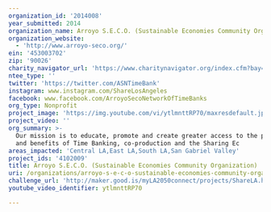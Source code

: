 ```yaml
---
organization_id: '2014008'
year_submitted: 2014
organization_name: Arroyo S.E.C.O. (Sustainable Economies Community Organization)
organization_website:
  - 'http://www.arroyo-seco.org/'
ein: '453003702'
zip: '90026'
charity_navigator_url: 'https://www.charitynavigator.org/index.cfm?bay=search.profile&ein=453003702'
ntee_type: ''
twitter: 'https://twitter.com/ASNTimeBank'
instagram: www.instagram.com/ShareLosAngeles
facebook: www.facebook.com/ArroyoSecoNetworkOfTimeBanks
org_type: Nonprofit
project_image: 'https://img.youtube.com/vi/ytlmnttRP70/maxresdefault.jpg'
project_video: ''
org_summary: >-
  Our mission is to educate, promote and create greater access to the practices
  and benefits of Time Banking, co-production and the Sharing Ec
areas_impacted: 'Central LA,East LA,South LA,San Gabriel Valley'
project_ids: '4102009'
title: Arroyo S.E.C.O. (Sustainable Economies Community Organization)
uri: /organizations/arroyo-s-e-c-o-sustainable-economies-community-organization/
challenge_url: 'http://maker.good.is/myLA2050connect/projects/ShareLA.html'
youtube_video_identifier: ytlmnttRP70

---
```


